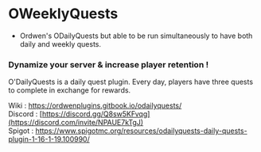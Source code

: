 # OWeeklyQuests
- Ordwen's ODailyQuests but able to be run simultaneously to have both daily and weekly quests.

<h3>Dynamize your server & increase player retention !</h3>

O'DailyQuests is a daily quest plugin. 
Every day, players have three quests to complete in exchange for rewards.

Wiki : https://ordwenplugins.gitbook.io/odailyquests/
<br>Discord : [https://discord.gg/Q8sw5KFvqg](https://discord.com/invite/NPAUE7kTgJ)
<br>Spigot : https://www.spigotmc.org/resources/odailyquests-daily-quests-plugin-1-16-1-19.100990/
